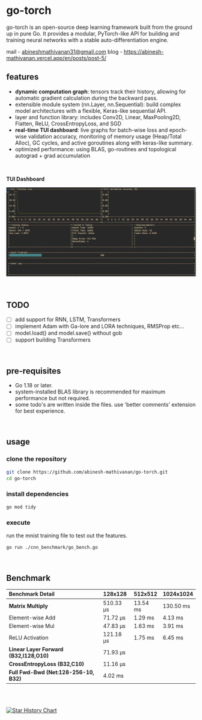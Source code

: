 # go-torch 

go-torch is an open-source deep learning framework built from the ground up in pure Go. It provides a modular, PyTorch-like API for building and training neural networks with a stable auto-differentiation engine.

mail - abineshmathivanan31@gmail.com 
blog - https://abinesh-mathivanan.vercel.app/en/posts/post-5/


## features 
- **dynamic computation graph**: tensors track their history, allowing for automatic gradient calculation during the backward pass.
- extensible module system (nn.Layer, nn.Sequential): build complex model architectures with a flexible, Keras-like sequential API. 
- layer and function library: includes Conv2D, Linear, MaxPooling2D, Flatten, ReLU, CrossEntropyLoss, and SGD
- **real-time TUI dashboard**: live graphs for batch-wise loss and epoch-wise validation accuracy, monitoring of memory usage (Heap/Total Alloc), GC cycles, and active goroutines along with keras-like summary.
- optimized performance: using BLAS, go-routines and topological autograd + grad accumulation

<br/>

**TUI Dashboard**

![alt text](dashboard.png)


<br>

## TODO
- [ ] add support for RNN, LSTM, Transformers
- [ ] implement Adam with Ga-lore and LORA techniques, RMSProp etc...
- [ ] model.load() and model.save() without gob
- [ ] support building Transformers

<br/>

## pre-requisites 
- Go 1.18 or later.
- system-installed BLAS library is recommended for maximum performance but not required.
- some todo's are written inside the files. use 'better comments' extension for best experience. 

<br/>

## usage 

### clone the repository
```bash
git clone https://github.com/abinesh-mathivanan/go-torch.git
cd go-torch
``` 
### install dependencies 
``` bash
go mod tidy
```

### execute 
run the mnist training file to test out the features. 
```bash
go run ./cnn_benchmark/go_bench.go
```

<br>

## Benchmark

| Benchmark Detail                          | 128x128      | 512x512     | 1024x1024    |
|:------------------------------------------|:-------------|:------------|:-------------|
| **Matrix Multiply**                       | 510.33 µs    | 13.54 ms    | 130.50 ms    |
| Element-wise Add                          | 71.72 µs     | 1.29 ms     | 4.13 ms      |
| Element-wise Mul                          | 47.83 µs     | 1.63 ms     | 3.91 ms      |
| ReLU Activation                           | 121.18 µs    | 1.75 ms     | 6.45 ms      |
| **Linear Layer Forward (B32,I128,O10)**   | 71.93 µs     |             |              |
| **CrossEntropyLoss (B32,C10)**            | 11.16 µs     |             |              |
| **Full Fwd-Bwd (Net:128-256-10, B32)**    | 4.02 ms      |             |              |


<br>
<br>

[![Star History Chart](https://api.star-history.com/svg?repos=Abinesh-Mathivanan/go-torch&type=Date)](https://www.star-history.com/#Abinesh-Mathivanan/go-torch&Date)

